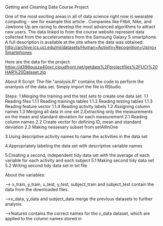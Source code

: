 Getting and Cleaning Data Course Project

One of the most exciting areas in all of data science right now is wearable computing - see for example this article .
Companies like Fitbit, Nike, and Jawbone Up are racing to develop the most advanced algorithms to attract new users.
The data linked to from the course website represent data collected from the accelerometers from the Samsung Galaxy S smartphone.
A full description is available at the site where the data was obtained:
http://archive.ics.uci.edu/ml/datasets/Human+Activity+Recognition+Using+Smartphones

Here are the data for the project:
https://d396qusza40orc.cloudfront.net/getdata%2Fprojectfiles%2FUCI%20HAR%20Dataset.zip

About R Script:
  The file "analysis.R" contains the code to perform the ananlysis of the data set. Simply import the file
  to RStudio.
  
  Steps:
  1.Merging the training and the test sets to create one data set.
1.1 Reading files
1.1.1 Reading trainings tables
1.1.2 Reading testing tables
1.1.3 Reading feature vector
1.1.4 Reading activity labels
1.2 Assigning column names
1.3 Merging all data in one set
 2.Extracting only the measurements on the mean and standard deviation for each measurement
2.1 Reading column names
2.2 Create vector for defining ID, mean and standard deviation
2.3 Making nessesary subset from setAllInOne

  3.Using descriptive activity names to name the activities in the data set
  
  4.Appropriately labeling the data set with descriptive variable names
  
  5.Creating a second, independent tidy data set with the average of each variable for each activity and each subject
5.1 Making second tidy data set
5.2 Writing second tidy data set in txt file




About the variables:

--> x_train, y_train, x_test, y_test, subject_train and subject_test contain the data from the downloaded files.


-->x_data, y_data and subject_data merge the previous datasets to further analysis.


-->features contains the correct names for the x_data dataset, which are applied to the column names stored in
